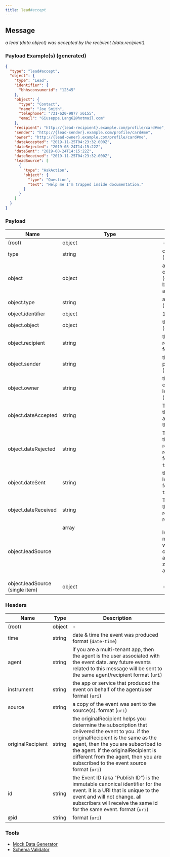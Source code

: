 ```yaml
---
title: lead#accept
---
```

## Message

*a lead (data.object) was accepted by the recipient (data.recipient).*

### Payload Example(s) (generated)

```json
{
  "type": "lead#accept",
  "object": {
    "type": "Lead",
    "identifier": {
      "bhhsconsumerid": "12345"
    },
    "object": {
      "type": "Contact",
      "name": "Joe Smith",
      "telephone": "731-620-9877 x6155",
      "email": "Giuseppe.Lang62@hotmail.com"
    },
    "recipient": "http://{lead-recipient}.example.com/profile/card#me",
    "sender": "http://{lead-sender}.example.com/profile/card#me",
    "owner": "http://{lead-owner}.example.com/profile/card#me",
    "dateAccepted": "2019-11-25T04:23:32.000Z",
    "dateRejected": "2019-08-24T14:15:22Z",
    "dateSent": "2019-08-24T14:15:22Z",
    "dateReceived": "2019-11-25T04:23:32.000Z",
    "leadSource": [
      {
        "type": "AskAction",
        "object": {
          "type": "Question",
          "text": "Help me I'm trapped inside documentation."
        }
      }
    ]
  }
}
```



### Payload

| Name | Type | Description |
|---|---|---|
| (root) | object | - |
| type | string | const (`"lead#accept"`)  |
| object | object | a sales opportunity (object) offered by a sender to a recipient. |
| object.type | string | allowed (`"Lead"`) Lead |
| object.identifier | object |  1 properties |
| object.object | object | the lead (Contact) |
| object.recipient | string | the lead recipient format (`uri`) |
| object.sender | string | the lead provider format (`uri`) |
| object.owner | string | the original owner of the lead format (`uri`) |
| object.dateAccepted | string | The date/time the item was accepted by the recipient |
| object.dateRejected | string | The date/time the item was rejected by the recipient format (`date-time`) |
| object.dateSent | string | the date the lead was sent format (`date-time`) |
| object.dateReceived | string | The date/time the item was received by it's recipient |
| object.leadSource | array<object> | lead origin, may be a website event or a thing such as a website, zillow, mobile applicaton. |
| object.leadSource (single item) | object | - |

### Headers

| Name | Type | Description |
|---|---|---|
| (root) | object | - |
| time | string | date & time the event was produced format (`date-time`) |
| agent | string | if you are a multi-tenant app, then the agent is the user associated with the event data. any future events related to this message will be sent to the same agent/recipient format (`uri`) |
| instrument | string | the app or service that produced the event on behalf of the agent/user format (`uri`) |
| source | string | a copy of the event was sent to the source(s). format (`uri`) |
| originalRecipient | string | the originalRecipient helps you determine the subscription that delivered the event to you. if the originalRecipient is the same as the agent, then the you are subscribed to the agent. if the originalRecipient is different from the agent, then you are subscribed to the event source format (`uri`) |
| id | string | the Event ID (aka "Publish ID") is the immutable canonical identifier for the event. it is a URI that is unique to the event and will not change. all subscribers will receive the same id for the same event. format (`uri`) |
| @id | string |  format (`uri`) |

### Tools

* [Mock Data Generator](/tools/mock-data-generator)
* [Schema Validator](/tools/validate)


